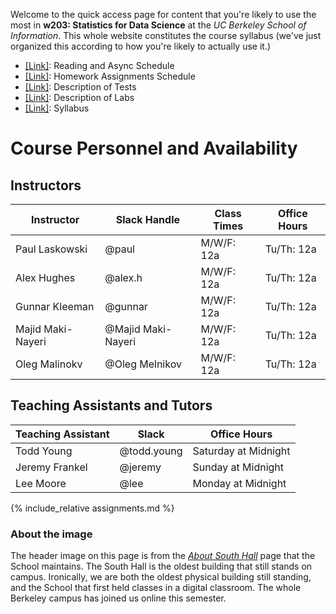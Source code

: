 Welcome to the quick access page for content that you're likely to use the most in **w203: Statistics for Data Science** at the *UC Berkeley School of Information*. This whole website constitutes the course syllabus (we've just organized this according to how you're likely to actually use it.)

- [[Link]](./schedule.md): Reading and Async Schedule
- [[Link]](./assignments.md): Homework Assignments Schedule 
- [[Link]](./tests/index.md): Description of Tests 
- [[Link]](./labs/labs.md): Description of Labs 
- [[Link]](./syllabus.md): Syllabus 

# Course Personnel and Availability 
## Instructors 

| Instructor        | Slack Handle       | Class Times | Office Hours |
|-------------------|--------------------|-------------|--------------|
| Paul Laskowski    | @paul              | M/W/F: 12a  | Tu/Th: 12a   |
| Alex Hughes       | @alex.h            | M/W/F: 12a  | Tu/Th: 12a   |
| Gunnar Kleeman    | @gunnar            | M/W/F: 12a  | Tu/Th: 12a   |
| Majid Maki-Nayeri | @Majid Maki-Nayeri | M/W/F: 12a  | Tu/Th: 12a   |
| Oleg Malinokv     | @Oleg Melnikov     | M/W/F: 12a  | Tu/Th: 12a   |

## Teaching Assistants and Tutors 

| Teaching Assistant | Slack       | Office Hours         |
|--------------------|-------------|----------------------|
| Todd Young         | @todd.young | Saturday at Midnight |
| Jeremy Frankel     | @jeremy     | Sunday at Midnight   |
| Lee Moore          | @lee        | Monday at Midnight   |


{% include_relative assignments.md %}

### About the image 
The header image on this page is from the [*About South Hall*](https://www.ischool.berkeley.edu/about/southhall) page that the School maintains. The South Hall is the oldest building that still stands on campus. Ironically, we are both the oldest physical building still standing, and the School that first held classes in a digital classroom. The whole Berkeley campus has joined us online this semester. 